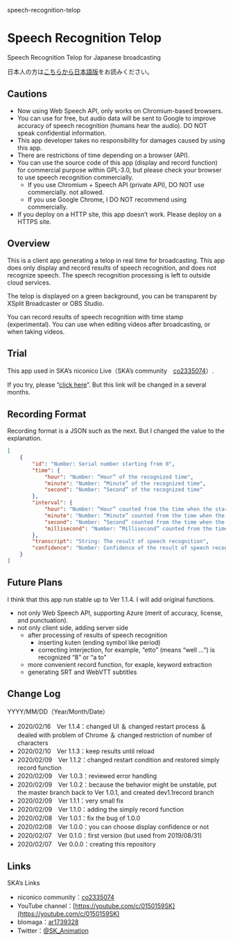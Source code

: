 speech-recognition-telop

# Speech Recognition Telop

Speech Recognition Telop for Japanese broadcasting

日本人の方は[こちらから日本語版](./README.md)をお読みください。


## Cautions

- Now using Web Speech API, only works on Chromium-based browsers.
- You can use for free, but audio data will be sent to Google to improve accuracy of speech recognition (humans hear the audio). DO NOT speak confidential information.
- This app developer takes no responsibility for damages caused by using this app.
- There are restrictions of time depending on a browser (API).
- You can use the source code of this app (display and record function) for commercial purpose within GPL-3.0, but please check your browser to use speech recognition commercially.
	- If you use Chromium + Speech API (private API), DO NOT use commercially. not allowed.
	- If you use Google Chrome, I DO NOT recommend using commercially.
- If you deploy on a HTTP site, this app doesn’t work. Please deploy on a HTTPS site.


## Overview

This is a client app generating a telop in real time for broadcasting. This app does only display and record results of speech recognition, and does not recognize speech. The speech recognition processing is left to outside cloud services.

The telop is displayed on a green background, you can be transparent by XSplit Broadcaster or OBS Studio.

You can record results of speech recognition with time stamp (experimental). You can use when editing videos after broadcasting, or when taking videos.


## Trial

This app used in SKA’s niconico Live（SKA’s community　[co2335074](https://com.nicovideo.jp/community/co2335074)）.

If you try, please “[click here](https://skasapp.github.io/speech-recognition-telop/index.html)”. But this link will be changed in a several months.


## Recording Format

Recording format is a JSON such as the next. But I changed the value to the explanation.

```JSON
[
	{
		"id": "Number: Serial number starting from 0",
		"time": {
			"hour": "Number: “Hour” of the recognized time",
			"minute": "Number: “Minute” of the recognized time",
			"second": "Number: “Second” of the recognized time"
		},
		"interval": {
			"hour": "Number: “Hour” counted from the time when the start button was clicked",
			"minute": "Number: “Minute” counted from the time when the start button was clicked",
			"second": "Number: “Second” counted from the time when the start button was clicked",
			"millisecond": "Number: “Millisecond” counted from the time when the start button was clicked"
		},
		"transcript": "String: The result of speech recognition",
		"confidence": "Number: Confidence of the result of speech recognition"
	}
]

```


## Future Plans

I think that this app run stable up to Ver 1.1.4. I will add original functions.

- not only Web Speech API, supporting Azure (merit of accuracy, license, and punctuation).
- not only client side, adding server side
	- after processing of results of speech recognition
		- inserting kuten (ending symbol like period)
		- correcting interjection, for example, “etto” (means “well …”) is recognized “8” or “a to”
	- more convenient record function, for exaple, keyword extraction
	- generating SRT and WebVTT subtitles


## Change Log

YYYY/MM/DD（Year/Month/Date）

- 2020/02/16　Ver 1.1.4：changed UI ＆ changed restart process ＆ dealed with problem of Chrome ＆ changed restriction of number of characters
- 2020/02/10　Ver 1.1.3：keep results until reload
- 2020/02/09　Ver 1.1.2：changed restart condition and restored simply record function
- 2020/02/09　Ver 1.0.3：reviewed error handling
- 2020/02/09　Ver 1.0.2：because the behavior might be unstable, put the master branch back to Ver 1.0.1, and created dev1.1record branch
- 2020/02/09　Ver 1.1.1：very small fix
- 2020/02/09　Ver 1.1.0：adding the simply record function
- 2020/02/08　Ver 1.0.1：fix the bug of 1.0.0
- 2020/02/08　Ver 1.0.0：you can choose display confidence or not
- 2020/02/07　Ver 0.1.0：first version (but used from 2019/08/31)
- 2020/02/07　Ver 0.0.0：creating this repository


## Links

SKA’s Links

- niconico community：[co2335074](https://com.nicovideo.jp/community/co2335074)
- YouTube channel：[https://youtube.com/c/0150159SK](https://youtube.com/c/0150159SK)
- blomaga：[ar1739328](https://ch.nicovideo.jp/skas-web/blomaga/ar1739328)
- Twitter：[@SK_Animation](https://twitter.com/SK_Animation)
